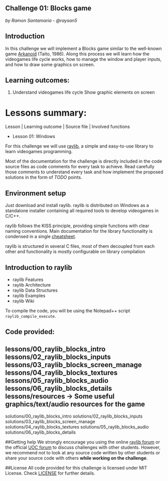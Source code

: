 
## Challenge 01: Blocks game

*by Ramon Santamaria - @raysan5*

## Introduction
In this challenge we will implement a Blocks game similar to the well-known game [Arkanoid](https://en.wikipedia.org/wiki/Arkanoid) (Taito, 1986). 
Along this process we will learn how the videogames life cycle works, how to manage the window and player inputs, and how to draw some graphics on screen.

## Learning outcomes:
 01. Understand videogames life cycle
Show graphic elements on screen

# Lessons summary:

Lesson | Learning outcome | Source file | Involved functions

 - Lesson 01: Windows 

For this challenge we will use [raylib](www.raylib.com), a simple and easy-to-use library to learn videogames programming.

Most of the documentation for the challenge is directly included in the code source files as code comments for every task to achieve. Read carefully those comments to understand every task and how implement the proposed solutions in the form of *TODO* points.

## Environment setup
Just download and install raylib. raylib is distributed on Windows as a standalone installer containing all required tools to develop videogames in C/C++.

raylib follows the KISS principle, providing simple functions with clear naming conventions. Main documentation for the library functionality is condensed in a single [cheatsheet](http://www.raylib.com/cheatsheet/cheatsheet.html).

raylib is structured in several C files, most of them decoupled from each other and functionality is mostly configurable on library compilation

## Introduction to raylib
 - raylib Features
 - raylib Architecture
 - raylib Data Structures
 - raylib Examples
 - raylib Wiki
 
To compile the code, you will be using the Notepad++ script `raylib_compile_execute`.

## Code provided:

lessons/00_raylib_blocks_intro
lessons/02_raylib_blocks_inputs
lessons/03_raylib_blocks_screen_manage
lessons/04_raylib_blocks_textures
lessons/05_raylib_blocks_audio
lessons/06_raylib_blocks_details
lessons/resources -> Some useful graphics/text/audio resources for the game
----------------------------------------
solutions/00_raylib_blocks_intro
solutions/02_raylib_blocks_inputs
solutions/03_raylib_blocks_screen_manage
solutions/04_raylib_blocks_textures
solutions/05_raylib_blocks_audio
solutions/06_raylib_blocks_details

##Getting help 
We strongly encourage you using the online [raylib forum](forum.raylib.com) or the official [UOC forum]() to discuss challenges with other students. However, we recommend not to look at any source code written by other students or share your source code with others **while working on the challenge**.

##License
All code provided for this challenge is licensed under MIT License. Check [LICENSE](LICENSE) for further details.
